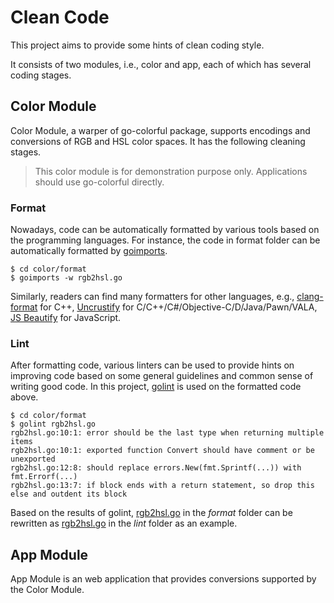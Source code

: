 # Clean Code

This project aims to provide some hints of clean coding style.

It consists of two modules, i.e., color and app,
each of which has several coding stages.

## Color Module

Color Module, a warper of go-colorful package,
supports encodings and conversions of RGB and HSL color spaces.
It has the following cleaning stages.

> This color module is for demonstration purpose only.
> Applications should use go-colorful directly.

### Format

Nowadays, code can be automatically formatted by
various tools based on the programming languages.
For instance, the code in format folder can be automatically
formatted by [goimports](https://godoc.org/golang.org/x/tools/cmd/goimports).

```
$ cd color/format
$ goimports -w rgb2hsl.go
```

Similarly, readers can find many formatters for other languages,
e.g., [clang-format](https://clang.llvm.org/docs/ClangFormat.html) for C++,
[Uncrustify](https://github.com/uncrustify/uncrustify) for
C/C++/C#/Objective-C/D/Java/Pawn/VALA,
[JS Beautify](https://www.npmjs.com/package/js-beautify) for JavaScript.

### Lint

After formatting code, various linters can be used to provide hints
on improving code based on some general guidelines and common sense of writing good code.
In this project, [golint](https://github.com/golang/lint) is used on the formatted code above.

```
$ cd color/format
$ golint rgb2hsl.go
rgb2hsl.go:10:1: error should be the last type when returning multiple items
rgb2hsl.go:10:1: exported function Convert should have comment or be unexported
rgb2hsl.go:12:8: should replace errors.New(fmt.Sprintf(...)) with fmt.Errorf(...)
rgb2hsl.go:13:7: if block ends with a return statement, so drop this else and outdent its block
```

Based on the results of golint,
[rgb2hsl.go](https://github.com/lilissun/cleancode/blob/master/color/format/rgb2hsl.go)
in the *format* folder can be rewritten as
[rgb2hsl.go](https://github.com/lilissun/cleancode/blob/master/color/lint/rgb2hsl.go)
in the *lint* folder as an example.

## App Module

App Module is an web application
that provides conversions supported by the Color Module.
